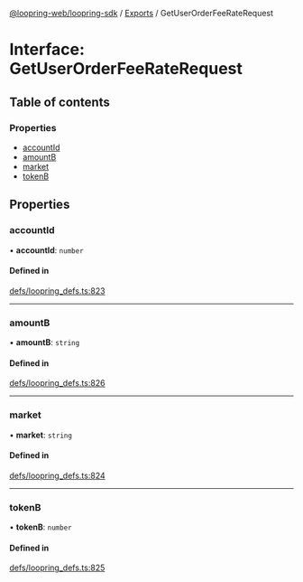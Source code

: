 [@loopring-web/loopring-sdk](../README.md) / [Exports](../modules.md) / GetUserOrderFeeRateRequest

# Interface: GetUserOrderFeeRateRequest

## Table of contents

### Properties

- [accountId](GetUserOrderFeeRateRequest.md#accountid)
- [amountB](GetUserOrderFeeRateRequest.md#amountb)
- [market](GetUserOrderFeeRateRequest.md#market)
- [tokenB](GetUserOrderFeeRateRequest.md#tokenb)

## Properties

### accountId

• **accountId**: `number`

#### Defined in

[defs/loopring_defs.ts:823](https://github.com/Loopring/loopring_sdk/blob/2ea32ee/src/defs/loopring_defs.ts#L823)

___

### amountB

• **amountB**: `string`

#### Defined in

[defs/loopring_defs.ts:826](https://github.com/Loopring/loopring_sdk/blob/2ea32ee/src/defs/loopring_defs.ts#L826)

___

### market

• **market**: `string`

#### Defined in

[defs/loopring_defs.ts:824](https://github.com/Loopring/loopring_sdk/blob/2ea32ee/src/defs/loopring_defs.ts#L824)

___

### tokenB

• **tokenB**: `number`

#### Defined in

[defs/loopring_defs.ts:825](https://github.com/Loopring/loopring_sdk/blob/2ea32ee/src/defs/loopring_defs.ts#L825)
